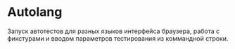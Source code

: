 # Autolang
Запуск автотестов для разных языков интерфейса браузера, работа с фикстурами и вводом параметров тестирования из коммандной строки.
